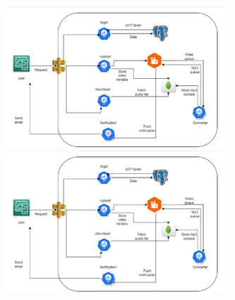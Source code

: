 !['architecture diagram'](./assets/Screenshot%20(16).png)![Architecture Diagram](./assets/Screenshot%20(16).png)